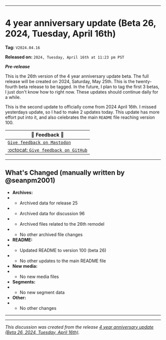 
***

# 4 year anniversary update (Beta 26, 2024, Tuesday, April 16th)

**Tag:** `V2024.04.16`

**Released on:** `2024, Tuesday, April 16th at 11:23 pm PST`

***Pre-release***

This is the 26th version of the 4 year anniversary update beta. The full release will be created on 2024, Saturday, May 25th. This is the twenty-fourth beta release to be tagged. In the future, I plan to tag the first 3 betas, I just don't know how to right now. These updates should continue daily for a while.

This is the second update to officially come from 2024 April 16th. I missed yesterdays update, so I had to make 2 updates today. This update has more effort put into it, and also celebrates the main `README` file reaching version 100.

| 📣️ Feedback 💬️ |
|---|
| [`Give feedback on Mastodon`](https://techhub.social/deck/@seanpm2001/112237731368032617) |
| [:octocat: `Give feedback on GitHub`](https://github.com/seanpm2001/seanpm2001/discussions/97/) |

---

## What's Changed (manually written by @seanpm2001)

- **Archives:**
- - Archived data for release 25
- - Archived data for discussion 96
- - Archived files related to the 26th remodel
- - No other archived file changes
- **README:**
- - Updated README to version 100 (beta 26)
- - No other updates to the main README file
- **New media:**
- - No new media files
- **Segments:**
- - No new segment data
- **Other:**
- - No other changes

***


<hr /><em>This discussion was created from the release <a href='https://github.com/seanpm2001/seanpm2001/releases/tag/V2024.04.16'>4 year anniversary update (Beta 26, 2024, Tuesday, April 16th)</a>.</em>
